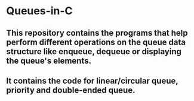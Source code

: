 # Queues-in-C
## This repository contains the programs that help perform different operations on the queue data structure like enqueue, dequeue or displaying the queue's elements.
## It contains the code for linear/circular queue, priority and double-ended queue.

